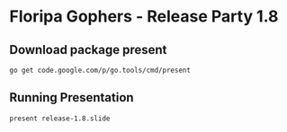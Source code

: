 # Floripa Gophers - Release Party 1.8

## Download package present

```
go get code.google.com/p/go.tools/cmd/present
```

## Running Presentation

```
present release-1.8.slide
```
